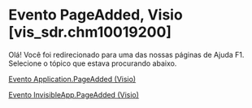 
# Evento PageAdded, Visio [vis_sdr.chm10019200]

Olá! Você foi redirecionado para uma das nossas páginas de Ajuda F1. Selecione o tópico que estava procurando abaixo.

[Evento Application.PageAdded (Visio)](http://msdn.microsoft.com/library/16813cbf-d4e0-17b1-308e-06e2a3adf0d4%28Office.15%29.aspx)

[Evento InvisibleApp.PageAdded (Visio)](http://msdn.microsoft.com/library/e3a27500-16c3-f0d5-be44-9389b7bd3055%28Office.15%29.aspx)

